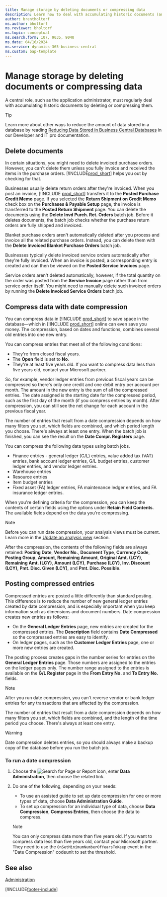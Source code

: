 ```yaml
---
title: Manage storage by deleting documents or compressing data
description: Learn how to deal with accumulating historic documents (and reduce the amount of data stored in a database) by deleting or compressing them.
author: brentholtorf
ms.author: bholtorf
ms.reviewer: bholtorf
ms.topic: conceptual
ms.search.form: 107, 9035, 9040
ms.date: 04/16/2024
ms.service: dynamics-365-business-central
ms.custom: bap-template
---
```

# Manage storage by deleting documents or compressing data

A central role, such as the application administrator, must regularly deal with accumulating historic documents by deleting or compressing them.  

> [!TIP]
> Learn more about other ways to reduce the amount of data stored in a database by reading [Reducing Data Stored in Business Central Databases](/dynamics365/business-central/dev-itpro/administration/database-reduce-data) in our Developer and IT pro documentation.

## Delete documents

In certain situations, you might need to delete invoiced purchase orders. However, you can't delete them unless you fully invoice and received the items in the purchase orders. [!INCLUDE[prod_short](includes/prod_short.md)] helps you out by checking for that.

Businesses usually delete return orders after they're invoiced. When you post an invoice, [!INCLUDE [prod_short](includes/prod_short.md)] transfers it to the **Posted Purchase Credit Memo** page. If you selected the **Return Shipment on Credit Memo** check box on the **Purchases & Payable Setup** page, the invoice is transferred to the **Posted Return Shipment** page. You can delete the documents using the **Delete Invd Purch. Ret. Orders** batch job. Before it deletes documents, the batch job checks whether the purchase return orders are fully shipped and invoiced.  

Blanket purchase orders aren't automatically deleted after you process and invoice all the related purchase orders. Instead, you can delete them with the **Delete Invoiced Blanket Purchase Orders** batch job.  

Businesses typically delete invoiced service orders automatically after they're fully invoiced. When an invoice is posted, a corresponding entry is created and can then be viewed on the **Posted Service Invoices** page.  

Service orders aren't deleted automatically, however, if the total quantity on the order was posted from the **Service Invoice** page rather than from service order itself. You might need to manually delete such invoiced orders by running the **Delete Invoiced Service Orders** batch job.  

## Compress data with date compression

You can compress data in [!INCLUDE [prod_short](includes/prod_short.md)] to save space in the database&mdash;which in [!INCLUDE [prod_short](includes/prod_short.md)] online can even save you money. The compression, based on dates and functions, combines several old entries into one new entry.

You can compress entries that meet all of the following conditions:

* They're from closed fiscal years.
* The **Open** field is set to **No**.
* They're at least five years old. If you want to compress data less than five years old, contact your Microsoft partner.

So, for example, vendor ledger entries from previous fiscal years can be compressed so there's only one credit and one debit entry per account per month. The amount in the new entry is the sum of all the compressed entries. The date assigned is the starting date for the compressed period, such as the first day of the month (if you compress entries by month). After compression, you can still see the net change for each account in the previous fiscal year.

The number of entries that result from a date compression depends on how many filters you set, which fields are combined, and which period length you choose. There's always at least one entry. When the batch job is finished, you can see the result on the **Date Compr. Registers** page.

You can compress the following data types using batch jobs.

* Finance entries - general ledger (G/L) entries, value added tax (VAT) entries, bank account ledger entries, G/L budget entries, customer ledger entries, and vendor ledger entries.
* Warehouse entries
* Resource entries
* Item budget entries
* Fixed asset (FA) ledger entries, FA maintenance ledger entries, and FA insurance ledger entries.

When you're defining criteria for the compression, you can keep the contents of certain fields using the options under **Retain Field Contents**. The available fields depend on the data you're compressing.

> [!NOTE]
> Before you can run date compression, your analysis views must be current. Learn more in the [Update an analysis view](bi-how-analyze-data-dimension.md#update-an-analysis-view) section.

After the compression, the contents of the following fields are always retained: **Posting Date**, **Vendor No.**, **Document Type**, **Currency Code**, **Posting Group**, **Amount**, **Remaining Amount**, **Original Amt. (LCY)**, **Remaining Amt. (LCY)**, **Amount (LCY)**, **Purchase (LCY)**, **Inv. Discount (LCY)**, **Pmt. Disc. Given (LCY)**, and **Pmt. Disc. Possible**.

## Posting compressed entries

Compressed entries are posted a little differently than standard posting. This difference is to reduce the number of new general ledger entries created by date compression, and is especially important when you keep information such as dimensions and document numbers. Date compression creates new entries as follows:

* On the **General Ledger Entries** page, new entries are created for the compressed entries. The **Description** field contains **Date Compressed** so the compressed entries are easy to identify. 
* On ledger pages, such as the **Customer Ledger Entries** page, one or more new entries are created. 

The posting process creates gaps in the number series for entries on the **General Ledger Entries** page. Those numbers are assigned to the entries on the ledger pages only. The number range assigned to the entries is available on the **G/L Register** page in the **From Entry No.** and **To Entry No.** fields. 

> [!NOTE]
> After you run date compression, you can't reverse vendor or bank ledger entries for any transactions that are affected by the compression.

The number of entries that result from a date compression depends on how many filters you set, which fields are combined, and the length of the time period you choose. There's always at least one entry.

> [!WARNING]
> Date compression deletes entries, so you should always make a backup copy of the database before you run the batch job.

### To run a date compression

1. Choose the ![Search for Page or Report](media/ui-search/search_small.png "Search for Page or Report icon") icon, enter **Data Administration**, then choose the related link.
2. Do one of the following, depending on your needs:
    * To use an assisted guide to set up date compression for one or more types of data, choose **Data Administration Guide**.
    * To set up compression for an individual type of data, choose **Data Compression**, **Compress Entries**, then choose the data to compress.

   > [!NOTE]
   > You can only compress data more than five years old. If you want to compress data less than five years old, contact your Microsoft partner. They need to use the `OnSetMinimumNumberOfYearsToKeep` event in the "Date Compression" codeunit to set the threshold.


## See also

[Administration](admin-setup-and-administration.md)  

[!INCLUDE[footer-include](includes/footer-banner.md)]
